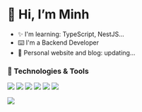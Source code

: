 # 👋 Hi, I’m Minh

-  ✨ I'm learning: TypeScript, NestJS...
-  ⌨️ I'm a Backend Developer
-  📑 Personal website and blog: updating...

### 🔧 Technologies & Tools

![](https://img.shields.io/badge/OS-Linux-informational?style=flat&logo=linux&logoColor=white&color=826af8)
![](https://img.shields.io/badge/Editor-VS_Code-informational?style=flat&logo=visual-studio-code&logoColor=white&color=826af8)
![](https://img.shields.io/badge/Code-Python-informational?style=flat&logo=python&logoColor=white&color=826af8)
![](https://img.shields.io/badge/Code-JavaScript-informational?style=flat&logo=javascript&logoColor=white&color=826af8)
![](https://img.shields.io/badge/Code-React-informational?style=flat&logo=react&logoColor=white&color=826af8)
![](https://img.shields.io/badge/Shell-Bash-informational?style=flat&logo=gnu-bash&logoColor=white&color=826af8)

![](https://user-images.githubusercontent.com/22107794/139580686-887df369-edb8-4bc8-b607-4fbf6d7e4866.gif)

